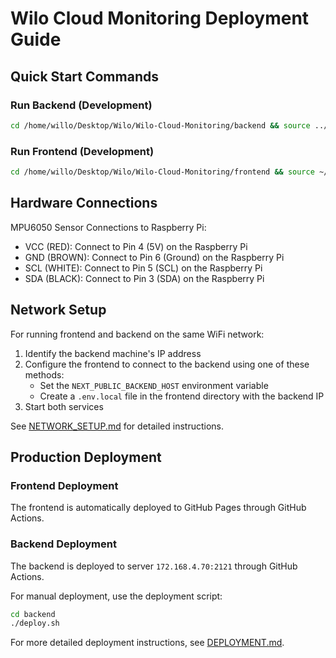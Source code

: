 # Wilo Cloud Monitoring Deployment Guide

## Quick Start Commands

### Run Backend (Development)
```bash
cd /home/willo/Desktop/Wilo/Wilo-Cloud-Monitoring/backend && source ../venv/bin/activate && python3 main.py
```

### Run Frontend (Development)
```bash
cd /home/willo/Desktop/Wilo/Wilo-Cloud-Monitoring/frontend && source ~/.bashrc && bun run dev
```

## Hardware Connections

MPU6050 Sensor Connections to Raspberry Pi:

- VCC (RED): Connect to Pin 4 (5V) on the Raspberry Pi
- GND (BROWN): Connect to Pin 6 (Ground) on the Raspberry Pi
- SCL (WHITE): Connect to Pin 5 (SCL) on the Raspberry Pi
- SDA (BLACK): Connect to Pin 3 (SDA) on the Raspberry Pi

## Network Setup

For running frontend and backend on the same WiFi network:

1. Identify the backend machine's IP address
2. Configure the frontend to connect to the backend using one of these methods:
   - Set the `NEXT_PUBLIC_BACKEND_HOST` environment variable
   - Create a `.env.local` file in the frontend directory with the backend IP
3. Start both services

See [NETWORK_SETUP.md](NETWORK_SETUP.md) for detailed instructions.

## Production Deployment

### Frontend Deployment

The frontend is automatically deployed to GitHub Pages through GitHub Actions.

### Backend Deployment

The backend is deployed to server `172.168.4.70:2121` through GitHub Actions.

For manual deployment, use the deployment script:
```bash
cd backend
./deploy.sh
```

For more detailed deployment instructions, see [DEPLOYMENT.md](DEPLOYMENT.md).
